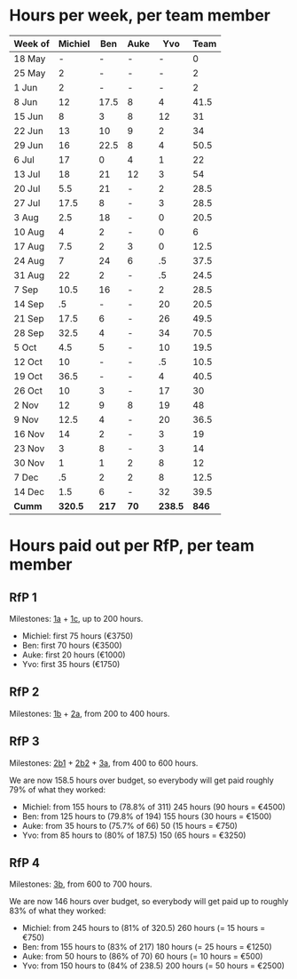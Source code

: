 # Hours per week, per team member

| Week of | Michiel | Ben  | Auke | Yvo  | Team |
|---------|---------|------|------|------|------|
| 18 May  |  -      |  -   |  -   |  -   |  0   |
| 25 May  |  2      |  -   |  -   |  -   |  2   |
|  1 Jun  |  2      |  -   |  -   |  -   |  2   |
|  8 Jun  | 12      | 17.5 |  8   |  4   | 41.5 |
| 15 Jun  |  8      |  3   |  8   | 12   | 31   |
| 22 Jun  | 13      | 10   |  9   |  2   | 34   |
| 29 Jun  | 16      | 22.5 |  8   |  4   | 50.5 |
|  6 Jul  | 17      |  0   |  4   |  1   | 22   |
| 13 Jul  | 18      | 21   | 12   |  3   | 54   |
| 20 Jul  |  5.5    | 21   |  -   |  2   | 28.5 |
| 27 Jul  | 17.5    |  8   |  -   |  3   | 28.5 |
|  3 Aug  |  2.5    | 18   |  -   |  0   | 20.5 |
| 10 Aug  |  4      |  2   |  -   |  0   |  6   |
| 17 Aug  |  7.5    |  2   |  3   |  0   | 12.5 |
| 24 Aug  |  7      |  24  |  6   |   .5 | 37.5 |
| 31 Aug  | 22      |   2  |  -   |   .5 | 24.5 |
|  7 Sep  | 10.5    |  16  |  -   |  2   | 28.5 |
| 14 Sep  |   .5    |  -   |  -   | 20   | 20.5 |
| 21 Sep  | 17.5    |  6   |  -   | 26   | 49.5 |
| 28 Sep  | 32.5    |  4   |  -   | 34   | 70.5 |
|  5 Oct  |  4.5    |  5   |  -   | 10   | 19.5 |
| 12 Oct  | 10      |  -   |  -   |   .5 | 10.5 |
| 19 Oct  | 36.5    |  -   |  -   |  4   | 40.5 |
| 26 Oct  | 10      |  3   |  -   | 17   | 30   |
|  2 Nov  | 12      |  9   |  8   | 19   | 48   |
|  9 Nov  | 12.5    |  4   |  -   | 20   | 36.5 |
| 16 Nov  | 14      |  2   |  -   |  3   | 19   |
| 23 Nov  |  3      |  8   |  -   |  3   | 14   |
| 30 Nov  |  1      |  1   |  2   |  8   | 12   |
| 7  Dec  |   .5    |  2   |  2   |  8   | 12.5 |
| 14 Dec  |  1.5    |  6   |  -   | 32   | 39.5 |
| **Cumm**| **320.5** | **217** | **70**  | **238.5**  | **846** |

<!-- Michiel: 0+2+2+12+8+13+16+17+18+5.5+17.5+2.5+4+7.5+7+22+10.5+.5+17.5+32.5+4.5+10+36.5+10+12+12.5+14+3+1+.5+1.5=320.5 -->
<!-- Ben: 0+0+0+17.5+3+10+22.5+0+21+21+8+18+2+2+24+2+16+6+4+5+3+9+4+2+8+1+2+6=217 -->
<!-- Auke: 8+8+9+8+4+12+3+6+8+2+2=70 -->
<!-- Yvo: 0+0+0+4+12+2+4+1+3+2+3+.5+.5+2+20+26+34+10+.5+4+17+19+20+3+3+8+8+32=238.5 -->
<!-- Team: 0+2+2+41.5+31+34+50.5+22+54+28.5+28.5+20.5+6+12.5+37.5+24.5+28.5+20.5+49.5+70.5+19.5+10.5+40.5+30+48+36.5+19+14+12+12.5+39.5=846 -->
<!-- Bottom line: 320.5+217+70+238.5=846 -->

# Hours paid out per RfP, per team member

## RfP 1
Milestones: [1a](https://github.com/pdsinterop/project-admin/blob/master/milestones.md#1a-test-suite)
+
[1c](https://github.com/pdsinterop/project-admin/blob/master/milestones.md#1c-nextcloud-integration),
up to 200 hours.

* Michiel: first 75 hours (€3750)
* Ben: first 70 hours (€3500)
* Auke: first 20 hours (€1000)
* Yvo: first 35 hours (€1750)

## RfP 2
Milestones: [1b](https://github.com/pdsinterop/project-admin/blob/master/milestones.md#1b-standalone-php)
+
[2a](https://github.com/pdsinterop/project-admin/blob/master/milestones.md#2a-test-suite),
from 200 to 400 hours.

## RfP 3
Milestones:
[2b1](https://github.com/pdsinterop/project-admin/blob/master/milestones.md#2b1-standalone-php)
+
[2b2](https://github.com/pdsinterop/project-admin/blob/master/milestones.md#2b2-nextcloud-integration)
+
[3a](https://github.com/pdsinterop/project-admin/blob/master/milestones.md#3a-test-suite),
from 400 to 600 hours.

We are now 158.5 hours over budget, so everybody will get paid roughly 79% of what they worked:

* Michiel: from 155 hours to (78.8% of 311) 245 hours (90 hours = €4500)
* Ben: from 125 hours to (79.8% of 194) 155 hours (30 hours = €1500)
* Auke: from 35 hours to (75.7% of 66) 50 (15 hours = €750)
* Yvo: from 85 hours to (80% of 187.5) 150 (65 hours = €3250)

## RfP 4
Milestones:
[3b](https://github.com/pdsinterop/project-admin/blob/master/milestones.md#3b1-standalone-php),
from 600 to 700 hours.

We are now 146 hours over budget, so everybody will get paid up to roughly 83% of what they worked:

* Michiel: from 245 hours to (81% of 320.5) 260 hours (= 15 hours = €750)
* Ben: from 155 hours to (83% of 217) 180 hours (= 25 hours = €1250)
* Auke: from 50 hours to (86% of 70) 60 hours (= 10 hours = €500)
* Yvo: from 150 hours to (84% of 238.5) 200 hours (= 50 hours = €2500)
